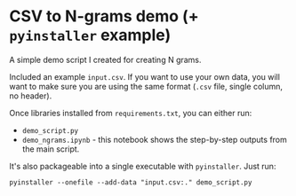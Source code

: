 # CSV to N-grams demo (+ `pyinstaller` example)

A simple demo script I created for creating N grams.

Included an example `input.csv`. If you want to use your own data, you will want to make sure you are using the same format (`.csv` file, single column, no header).

Once libraries installed from `requirements.txt`, you can either run:
- `demo_script.py`
- `demo_ngrams.ipynb` - this notebook shows the step-by-step outputs from the main script. 

It's also packageable into a single executable with `pyinstaller`. Just run:

```
pyinstaller --onefile --add-data "input.csv:." demo_script.py
```